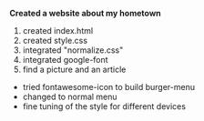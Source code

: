 **Created a website about my hometown**

1) created index.html
2) created style.css
3) integrated "normalize.css"
4) integrated google-font
5) find a picture and an article

- tried fontawesome-icon to build burger-menu
- changed to normal menu
- fine tuning of the style for different devices